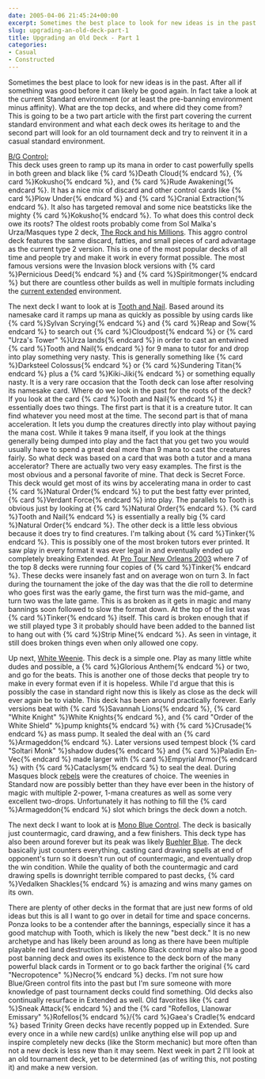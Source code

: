 ```yaml
---
date: 2005-04-06 21:45:24+00:00
excerpt: Sometimes the best place to look for new ideas is in the past. After all if something was good before it can likely be good again.
slug: upgrading-an-old-deck-part-1
title: Upgrading an Old Deck - Part 1
categories:
- Casual
- Constructed
---
```


Sometimes the best place to look for new ideas is in the past. After all if something was good before it can likely be good again. In fact take a look at the current Standard environment (or at least the pre-banning environment minus affinity). What are the top decks, and where did they come from? This is going to be a two part article with the first part covering the current standard environment and what each deck owes its heritage to and the second part will look for an old tournament deck and try to reinvent it in a casual standard environment.
<!--more-->

[B/G Control:](http://www.starcitygames.com/deckdatabase/type2display.php?DeckID=4219)  
This deck uses green to ramp up its mana in order to cast powerfully spells in both green and black like {% card %}Death Cloud{% endcard %}, {% card %}Kokusho{% endcard %}, and {% card %}Rude Awakening{% endcard %}. It has a nice mix of discard and other control cards like {% card %}Plow Under{% endcard %} and {% card %}Cranial Extraction{% endcard %}. It also has targeted removal and some nice beatsticks like the mighty {% card %}Kokusho{% endcard %}. To what does this control deck owe its roots? The oldest roots probably come from Sol Malka's Urza/Masques type 2 deck, [The Rock and his Millions](http://www.germagic.de/nda/deck.php?id=275). This aggro control deck features the same discard, fatties, and small pieces of card advantage as the current type 2 version. This is one of the most popular decks of all time and people try and make it work in every format possible. The most famous versions were the Invasion block versions with {% card %}Pernicious Deed{% endcard %} and {% card %}Spiritmonger{% endcard %} but there are countless other builds as well in multiple formats including the [current extended](http://www.wizards.com/default.asp?x=mtgcom/daily/mf33) environment.

The next deck I want to look at is [Tooth and Nail](http://www.starcitygames.com/deckdatabase/type2display.php?DeckID=3931). Based around its namesake card it ramps up mana as quickly as possible by using cards like {% card %}Sylvan Scrying{% endcard %} and {% card %}Reap and Sow{% endcard %} to search out {% card %}Cloudpost{% endcard %} or {% card "Urza's Tower" %}Urza lands{% endcard %} in order to cast an entwined {% card %}Tooth and Nail{% endcard %} for 9 mana to tutor for and drop into play something very nasty. This is generally something like {% card %}Darksteel Colossus{% endcard %} or {% card %}Sundering Titan{% endcard %} plus a {% card %}Kiki-Jiki{% endcard %} or something equally nasty. It is a very rare occasion that the Tooth deck can lose after resolving its namesake card. Where do we look in the past for the roots of the deck? If you look at the card {% card %}Tooth and Nail{% endcard %} it essentially does two things. The first part is that it is a creature tutor. It can find whatever you need most at the time. The second part is that of mana acceleration. It lets you dump the creatures directly into play without paying the mana cost. While it takes 9 mana itself, if you look at the things generally being dumped into play and the fact that you get two you would usually have to spend a great deal more than 9 mana to cast the creatures fairly. So what deck was based on a card that was both a tutor and a mana accelerator? There are actually two very easy examples. The first is the most obvious and a personal favorite of mine. That deck is Secret Force. This deck would get most of its wins by accelerating mana in order to cast {% card %}Natural Order{% endcard %} to put the best fatty ever printed, {% card %}Verdant Force{% endcard %} into play. The parallels to Tooth is obvious just by looking at {% card %}Natural Order{% endcard %}. {% card %}Tooth and Nail{% endcard %} is essentially a really big {% card %}Natural Order{% endcard %}. The other deck is a little less obvious because it does try to find creatures. I'm talking about {% card %}Tinker{% endcard %}. This is possibly one of the most broken tutors ever printed. It saw play in every format it was ever legal in and eventually ended up completely breaking Extended. At [Pro Tour New Orleans 2003](http://www.starcitygames.com/deckdatabase/extendedsearch.php?StartDate=2003-09-18&EndDate=2003-11-02&StartRank=&EndRank=&EventType=&Expansion=MIR&Title=&Location=) where 7 of the top 8 decks were running four copies of {% card %}Tinker{% endcard %}. These decks were insanely fast and on average won on turn 3. In fact during the tournament the joke of the day was that the die roll to determine who goes first was the early game, the first turn was the mid-game, and turn two was the late game. This is as broken as it gets in magic and many bannings soon followed to slow the format down. At the top of the list was {% card %}Tinker{% endcard %} itself. This card is broken enough that if we still played type 3 it probably should have been added to the banned list to hang out with {% card %}Strip Mine{% endcard %}. As seen in vintage, it still does broken things even when only allowed one copy.

Up next, [White Weenie](http://www.starcitygames.com/deckdatabase/type2display.php?DeckID=3835). This deck is a simple one. Play as many little white dudes and possible, a {% card %}Glorious Anthem{% endcard %} or two, and go for the beats. This is another one of those decks that people try to make in every format even if it is hopeless. While I'd argue that this is possibly the case in standard right now this is likely as close as the deck will ever again be to viable. This deck has been around practically forever. Early versions beat with {% card %}Savannah Lions{% endcard %}, {% card "White Knight" %}White Knights{% endcard %}, and {% card "Order of the White Shield" %}pump knights{% endcard %} with {% card %}Crusade{% endcard %} as mass pump. It sealed the deal with an {% card %}Armageddon{% endcard %}. Later versions used tempest block {% card "Soltari Monk" %}shadow dudes{% endcard %} and {% card %}Paladin En-Vec{% endcard %} made larger with {% card %}Empyrial Armor{% endcard %} with {% card %}Cataclysm{% endcard %} to seal the deal. During Masques block [rebels](http://gatherer.wizards.com/default.asp?term=rebel&fields=%7Ctype&format=MasquesBlock&color=All&output=summary&sort=name&first=1) were the creatures of choice. The weenies in Standard now are possibly better than they have ever been in the history of magic with multiple 2-power, 1-mana creatures as well as some very excellent two-drops. Unfortunately it has nothing to fill the {% card %}Armageddon{% endcard %} slot which brings the deck down a notch.

The next deck I want to look at is [Mono Blue Control](http://www.starcitygames.com/deckdatabase/type2display.php?DeckID=4383). The deck is basically just countermagic, card drawing, and a few finishers. This deck type has also been around forever but its peak was likely [Buehler Blue](http://www.germagic.de/nda/deck.php?id=373). The deck basically just counters everything, casting card drawing spells at end of opponent's turn so it doesn't run out of countermagic, and eventually drop the win condition. While the quality of both the countermagic and card drawing spells is downright terrible compared to past decks, {% card %}Vedalken Shackles{% endcard %} is amazing and wins many games on its own.

There are plenty of other decks in the format that are just new forms of old ideas but this is all I want to go over in detail for time and space concerns. Ponza looks to be a contender after the bannings, especially since it has a good matchup with Tooth, which is likely the new "best deck." It is no new archetype and has likely been around as long as there have been multiple playable red land destruction spells. Mono Black control may also be a good post banning deck and owes its existence to the deck born of the many powerful black cards in Torment or to go back farther the original {% card "Necropotence" %}Necro{% endcard %} decks. I'm not sure how Blue/Green control fits into the past but I'm sure someone with more knowledge of past tournament decks could find something. Old decks also continually resurface in Extended as well. Old favorites like {% card %}Sneak Attack{% endcard %} and the {% card "Rofellos, Llanowar Emissary" %}Rofellos{% endcard %}/{% card %}Gaea's Cradle{% endcard %} based Trinity Green decks have recently popped up in Extended. Sure every once in a while new card(s) unlike anything else will pop up and inspire completely new decks (like the Storm mechanic) but more often than not a new deck is less new than it may seem. Next week in part 2 I'll look at an old tournament deck, yet to be determined (as of writing this, not posting it) and make a new version.
